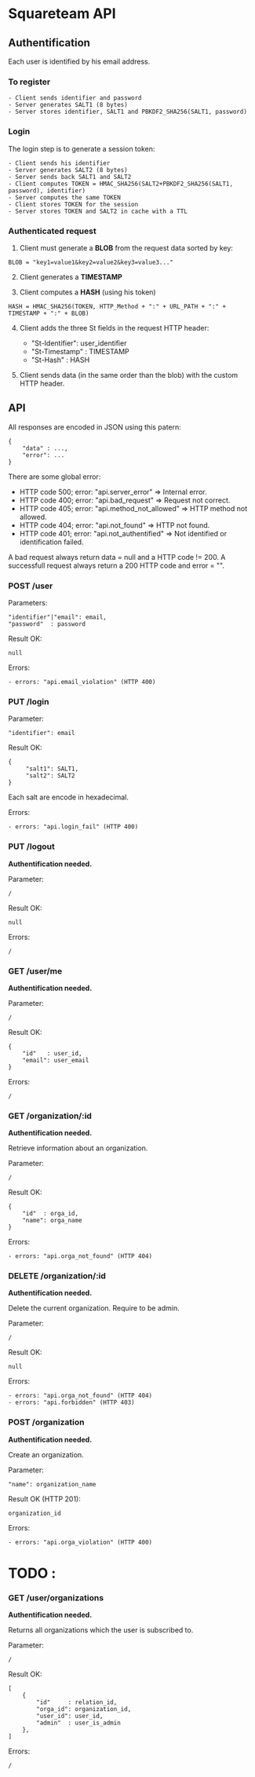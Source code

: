 # Squareteam API

## Authentification


Each user is identified by his email address.

### To register

    - Client sends identifier and password
    - Server generates SALT1 (8 bytes)
    - Server stores identifier, SALT1 and PBKDF2_SHA256(SALT1, password)

### Login

The login step is to generate a session token:

    - Client sends his identifier
    - Server generates SALT2 (8 bytes)
    - Server sends back SALT1 and SALT2
    - Client computes TOKEN = HMAC_SHA256(SALT2+PBKDF2_SHA256(SALT1, password), identifier)
    - Server computes the same TOKEN
    - Client stores TOKEN for the session
    - Server stores TOKEN and SALT2 in cache with a TTL

### Authenticated request

1. Client must generate a __BLOB__ from the request data sorted by key:
```
BLOB = "key1=value1&key2=value2&key3=value3..."
```

2. Client generates a __TIMESTAMP__

3. Client computes a __HASH__ (using his token)
```
HASH = HMAC_SHA256(TOKEN, HTTP_Method + ":" + URL_PATH + ":" + TIMESTAMP + ":" + BLOB)
```

4. Client adds the three St fields in the request HTTP header:
    - "St-Identifier": user_identifier
    - "St-Timestamp" : TIMESTAMP
    - "St-Hash"      : HASH

5. Client sends data (in the same order than the blob) with the custom HTTP header.

## API

All responses are encoded in JSON using this patern:

    {
        "data" : ...,
        "error": ...
    }


There are some global error:

- HTTP code 500; error: "api.server_error" => Internal error.
- HTTP code 400; error: "api.bad_request" => Request not correct.
- HTTP code 405; error: "api.method_not_allowed" => HTTP method not allowed.
- HTTP code 404; error: "api.not_found" => HTTP not found.
- HTTP code 401; error: "api.not_authentified" => Not identified or identification failed.


A bad request always return data = null and a HTTP code != 200.
A successfull request always return a 200 HTTP code and error = "".


### POST /user

Parameters:

    "identifier"|"email": email,
    "password"  : password

Result OK:

    null

Errors:

    - errors: "api.email_violation" (HTTP 400)

### PUT /login

Parameter:

    "identifier": email

Result OK:

    {
         "salt1": SALT1,
         "salt2": SALT2
    }

Each salt are encode in hexadecimal.


Errors:

    - errors: "api.login_fail" (HTTP 400)

### PUT /logout

**Authentification needed.**

Parameter:

    /

Result OK:

    null

Errors:

    /

### GET /user/me

**Authentification needed.**

Parameter:

    /

Result OK:

    {
        "id"   : user_id,
        "email": user_email
    }

Errors:

    /

### GET /organization/:id

**Authentification needed.**

Retrieve information about an organization.

Parameter:

    /

Result OK:

    {
        "id"  : orga_id,
        "name": orga_name
    }

Errors:

    - errors: "api.orga_not_found" (HTTP 404)

### DELETE /organization/:id

**Authentification needed.**

Delete the current organization. Require to be admin.

Parameter:

    /

Result OK:

    null

Errors:

    - errors: "api.orga_not_found" (HTTP 404)
    - errors: "api.forbidden" (HTTP 403)

### POST /organization

**Authentification needed.**

Create an organization.

Parameter:

    "name": organization_name

Result OK (HTTP 201):

    organization_id

Errors:

    - errors: "api.orga_violation" (HTTP 400)

# TODO :

### GET /user/organizations

**Authentification needed.**

Returns all organizations which the user is subscribed to.

Parameter:

    /

Result OK:

    [
        {
            "id"     : relation_id,
            "orga_id": organization_id,
            "user_id": user_id,
            "admin"  : user_is_admin
        },
    ]

Errors:

    /
